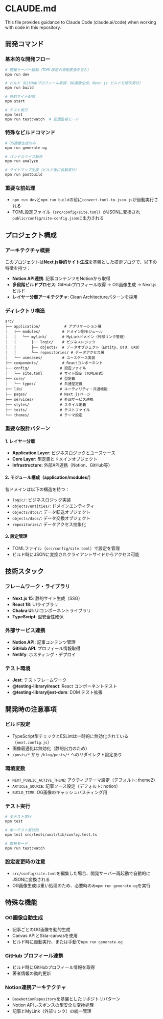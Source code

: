 # CLAUDE.md

This file provides guidance to Claude Code (claude.ai/code) when working with code in this repository.

## 開発コマンド

### 基本的な開発フロー
```bash
# 開発サーバー起動（TOML設定の自動変換を含む）
npm run dev

# ビルド（GitHubプロフィール取得、OG画像生成、Next.js ビルドを順次実行）
npm run build

# 静的サイト配信
npm start

# テスト実行
npm test
npm run test:watch  # 変更監視モード
```

### 特殊なビルドコマンド
```bash
# OG画像生成のみ
npm run generate-og

# バンドルサイズ解析
npm run analyze

# サイトマップ生成（ビルド後に自動実行）
npm run postbuild
```

### 重要な前処理
- `npm run dev`と`npm run build`の前に`convert-toml-to-json.js`が自動実行される
- TOML設定ファイル（`src/config/site.toml`）がJSONに変換され`public/config/site-config.json`に出力される

## プロジェクト構成

### アーキテクチャ概要
このプロジェクトは**Next.js静的サイト生成**を基盤とした技術ブログで、以下の特徴を持つ：

- **Notion API連携**: 記事コンテンツをNotionから取得
- **多段階ビルドプロセス**: GitHubプロフィール取得 → OG画像生成 → Next.jsビルド
- **レイヤー分離アーキテクチャ**: Clean Architectureパターンを採用

### ディレクトリ構造
```
src/
├── application/           # アプリケーション層
│   ├── modules/          # ドメイン別モジュール
│   │   └── mylink/       # MyLinkドメイン（外部リンク管理）
│   │       ├── logic/    # ビジネスロジック
│   │       ├── objects/  # データオブジェクト（Entity, DTO, DXO）
│   │       └── repositories/ # データアクセス層
│   └── usecases/         # ユースケース実装
├── components/           # Reactコンポーネント
├── config/              # 設定ファイル
│   └── site.toml        # サイト設定（TOML形式）
├── core/                # 型定義
│   └── types/           # 共通型定義
├── lib/                 # ユーティリティ・共通機能
├── pages/               # Next.jsページ
├── services/            # 外部サービス連携
├── styles/              # スタイル定義
├── tests/               # テストファイル
└── themes/              # テーマ設定
```

### 重要な設計パターン

#### 1. レイヤー分離
- **Application Layer**: ビジネスロジックとユースケース
- **Core Layer**: 型定義とドメインオブジェクト
- **Infrastructure**: 外部API連携（Notion、GitHub等）

#### 2. モジュール構成（application/modules/）
各ドメインは以下の構造を持つ：
- `logic/`: ビジネスロジック実装
- `objects/entities/`: ドメインエンティティ
- `objects/dtos/`: データ転送オブジェクト
- `objects/dxos/`: データ交換オブジェクト
- `repositories/`: データアクセス抽象化

#### 3. 設定管理
- TOMLファイル（`src/config/site.toml`）で設定を管理
- ビルド時にJSONに変換されクライアントサイドからアクセス可能

## 技術スタック

### フレームワーク・ライブラリ
- **Next.js 15**: 静的サイト生成（SSG）
- **React 18**: UIライブラリ
- **Chakra UI**: UIコンポーネントライブラリ
- **TypeScript**: 型安全性確保

### 外部サービス連携
- **Notion API**: 記事コンテンツ管理
- **GitHub API**: プロフィール情報取得
- **Netlify**: ホスティング・デプロイ

### テスト環境
- **Jest**: テストフレームワーク
- **@testing-library/react**: React コンポーネントテスト
- **@testing-library/jest-dom**: DOM テスト拡張

## 開発時の注意事項

### ビルド設定
- TypeScript型チェックとESLintは一時的に無効化されている（`next.config.js`）
- 画像最適化は無効化（静的出力のため）
- `/posts/*` から `/blog/posts/*` へのリダイレクト設定あり

### 環境変数
- `NEXT_PUBLIC_ACTIVE_THEME`: アクティブテーマ設定（デフォルト: theme2）
- `ARTICLE_SOURCE`: 記事ソース設定（デフォルト: notion）
- `BUILD_TIME`: OG画像のキャッシュバスティング用

### テスト実行
```bash
# 全テスト実行
npm test

# 単一テスト実行例
npm test src/tests/unit/lib/config.test.ts

# 監視モード
npm run test:watch
```

### 設定変更時の注意
- `src/config/site.toml`を編集した場合、開発サーバー再起動で自動的にJSONに変換される
- OG画像生成は重い処理のため、必要時のみ`npm run generate-og`を実行

## 特殊な機能

### OG画像自動生成
- 記事ごとのOG画像を動的生成
- Canvas APIとSkia-canvasを使用
- ビルド時に自動実行、または手動で`npm run generate-og`

### GitHub プロフィール連携
- ビルド時にGitHubプロフィール情報を取得
- 著者情報の動的更新

### Notion連携アーキテクチャ
- `BaseNotionRepository`を基盤としたリポジトリパターン
- Notion APIレスポンスの型安全な変換処理
- 記事とMyLink（外部リンク）の統一管理